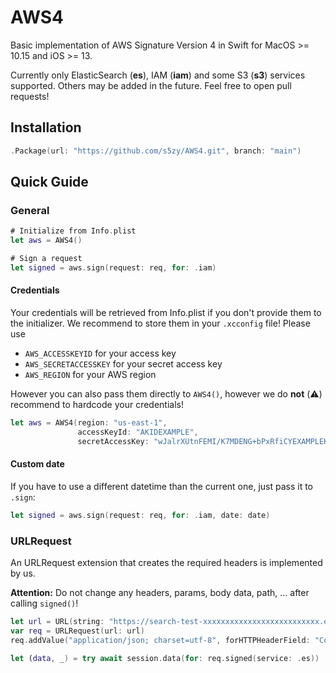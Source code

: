 # AWS4

Basic implementation of AWS Signature Version 4 in Swift for MacOS >= 10.15 and iOS >= 13.

Currently only ElasticSearch (**es**), IAM (**iam**) and some S3 (**s3**) services supported. 
Others may be added in the future. Feel free to open pull requests!

## Installation

```swift
.Package(url: "https://github.com/s5zy/AWS4.git", branch: "main")
```

## Quick Guide

### General

```swift
# Initialize from Info.plist
let aws = AWS4()

# Sign a request
let signed = aws.sign(request: req, for: .iam)
```

#### Credentials

Your credentials will be retrieved from Info.plist if you don't provide them to the
initializer. We recommend to store them in your `.xcconfig` file! Please use

- `AWS_ACCESSKEYID` for your access key
- `AWS_SECRETACCESSKEY` for your secret access key
- `AWS_REGION` for your AWS region

However you can also pass them directly to `AWS4()`, however we do **not** (⚠️) recommend
to hardcode your credentials!

```swift
let aws = AWS4(region: "us-east-1",
               accessKeyId: "AKIDEXAMPLE",
               secretAccessKey: "wJalrXUtnFEMI/K7MDENG+bPxRfiCYEXAMPLEKEY")
```

#### Custom date

If you have to use a different datetime than the current one, just pass it to `.sign`:

```swift
let signed = aws.sign(request: req, for: .iam, date: date)
```

### URLRequest

An URLRequest extension that creates the required headers is implemented by us.

**Attention:** Do not change any headers, params, body data, path, ... after calling `signed()`!

```swift
let url = URL(string: "https://search-test-xxxxxxxxxxxxxxxxxxxxxxxxxx.eu-central-1.es.amazonaws.com")!
var req = URLRequest(url: url)
req.addValue("application/json; charset=utf-8", forHTTPHeaderField: "Content-Type")

let (data, _) = try await session.data(for: req.signed(service: .es))
```
